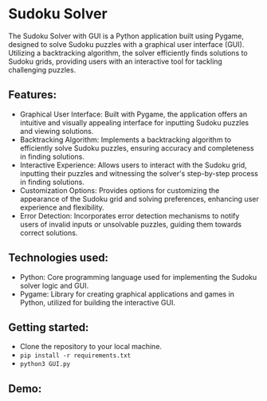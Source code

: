 # Sudoku Solver
The Sudoku Solver with GUI is a Python application built using Pygame, designed to solve Sudoku puzzles with a graphical user interface (GUI). Utilizing a backtracking algorithm, the solver efficiently finds solutions to Sudoku grids, providing users with an interactive tool for tackling challenging puzzles.

## Features:
- Graphical User Interface: Built with Pygame, the application offers an intuitive and visually appealing interface for inputting Sudoku puzzles and viewing solutions.
- Backtracking Algorithm: Implements a backtracking algorithm to efficiently solve Sudoku puzzles, ensuring accuracy and completeness in finding solutions.
- Interactive Experience: Allows users to interact with the Sudoku grid, inputting their puzzles and witnessing the solver's step-by-step process in finding solutions.
- Customization Options: Provides options for customizing the appearance of the Sudoku grid and solving preferences, enhancing user experience and flexibility.
- Error Detection: Incorporates error detection mechanisms to notify users of invalid inputs or unsolvable puzzles, guiding them towards correct solutions.

## Technologies used:
- Python: Core programming language used for implementing the Sudoku solver logic and GUI.
- Pygame: Library for creating graphical applications and games in Python, utilized for building the interactive GUI.

## Getting started:
- Clone the repository to your local machine.
- ```pip install -r requirements.txt```
- ```python3 GUI.py```

## Demo:
